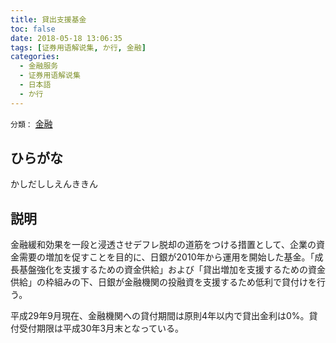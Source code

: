 ```yaml
---
title: 貸出支援基金
toc: false
date: 2018-05-18 13:06:35
tags: [证券用语解说集, か行, 金融]
categories:
  - 金融服务
  - 证券用语解说集
  - 日本語
  - か行
---
```


`分類：` [金融](/tags/金融/)

## ひらがな

かしだししえんききん

## 説明

金融緩和効果を一段と浸透させデフレ脱却の道筋をつける措置として、企業の資金需要の増加を促すことを目的に、日銀が2010年から運用を開始した基金。「成長基盤強化を支援するための資金供給」および「貸出増加を支援するための資金供給」の枠組みの下、日銀が金融機関の投融資を支援するため低利で貸付けを行う。

平成29年9月現在、金融機関への貸付期間は原則4年以内で貸出金利は0%。貸付受付期限は平成30年3月末となっている。
